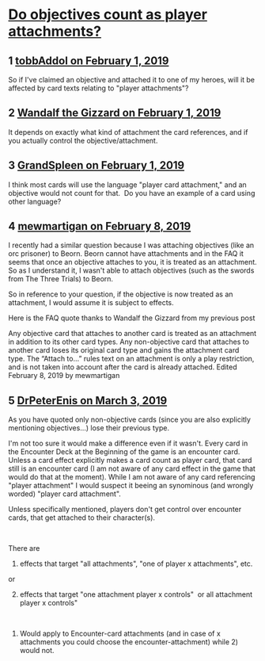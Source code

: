 # [Do objectives count as player attachments?](https://community.fantasyflightgames.com/topic/290197-do-objectives-count-as-player-attachments/)

## 1 [tobbAddol on February 1, 2019](https://community.fantasyflightgames.com/topic/290197-do-objectives-count-as-player-attachments/?do=findComment&comment=3610402)

So if I've claimed an objective and attached it to one of my heroes, will it be affected by card texts relating to "player attachments"? 

## 2 [Wandalf the Gizzard on February 1, 2019](https://community.fantasyflightgames.com/topic/290197-do-objectives-count-as-player-attachments/?do=findComment&comment=3610695)

It depends on exactly what kind of attachment the card references, and if you actually control the objective/attachment.

## 3 [GrandSpleen on February 1, 2019](https://community.fantasyflightgames.com/topic/290197-do-objectives-count-as-player-attachments/?do=findComment&comment=3610961)

I think most cards will use the language "player card attachment," and an objective would not count for that.  Do you have an example of a card using other language?

## 4 [mewmartigan on February 8, 2019](https://community.fantasyflightgames.com/topic/290197-do-objectives-count-as-player-attachments/?do=findComment&comment=3617012)

I recently had a similar question because I was attaching objectives (like an orc prisoner) to Beorn. Beorn cannot have attachments and in the FAQ it seems that once an objective attaches to you, it is treated as an attachment. So as I understand it, I wasn't able to attach objectives (such as the swords from The Three Trials) to Beorn.

So in reference to your question, if the objective is now treated as an attachment, I would assume it is subject to effects.

Here is the FAQ quote thanks to Wandalf the Gizzard from my previous post

Any objective card that attaches to another card is
treated as an attachment in addition to its other card
types.
Any non-objective card that attaches to another card
loses its original card type and gains the attachment
card type.
The “Attach to...” rules text on an attachment is only a
play restriction, and is not taken into account after the
card is already attached.
Edited February 8, 2019 by mewmartigan

## 5 [DrPeterEnis on March 3, 2019](https://community.fantasyflightgames.com/topic/290197-do-objectives-count-as-player-attachments/?do=findComment&comment=3638385)

As you have quoted only non-objective cards (since you are also explicitly mentioning objectives...) lose their previous type.

I'm not too sure it would make a difference even if it wasn't. Every card in the Encounter Deck at the Beginning of the game is an encounter card. Unless a card effect explicitly makes a card count as player card, that card still is an encounter card (I am not aware of any card effect in the game that would do that at the moment). While I am not aware of any card referencing "player attachment" I would suspect it beeing an synominous (and wrongly worded) "player card attachment".

Unless specifically mentioned, players don't get control over encounter cards, that get attached to their character(s).

 

There are

1) effects that target "all attachments", "one of player x attachments", etc.

or

2) effects that target "one attachment player x controls"  or all attachment player x controls"

 

1) Would apply to Encounter-card attachments (and in case of x attachments you could choose the encounter-attachment) while 2) would not.

 

 

 

 

 


